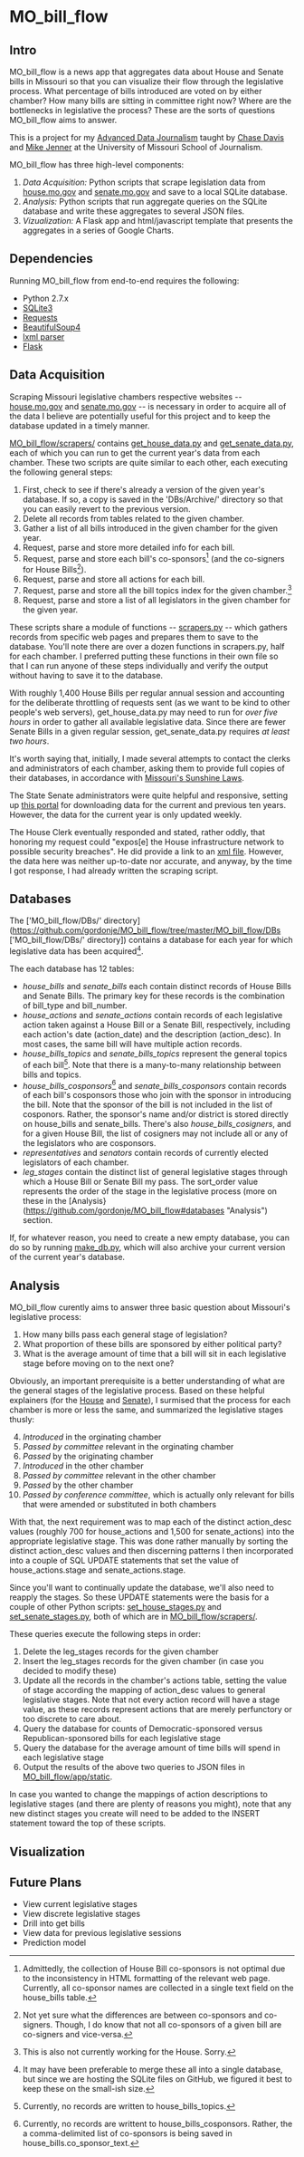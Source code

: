 MO_bill_flow
=============

Intro
-----

MO_bill_flow is a news app that aggregates data about House and Senate bills in Missouri so that you can visualize their flow through the legislative process. What percentage of bills introduced are voted on by either chamber? How many bills are sitting in committee right now? Where are the bottlenecks in legislative the process? These are the sorts of questions MO_bill_flow aims to answer.

This is a project for my [Advanced Data Journalism](https://github.com/cjdd3b/advanced-data-journalism/ "Advanced Data Journalism") taught by [Chase Davis](http://chasedavis.com/ "Chase Davis") and [Mike Jenner](http://journalism.missouri.edu/staff/michael-m-jenner/ "Mike Jenner") at the University of Missouri School of Journalism.

MO_bill_flow has three high-level components:

1.	*Data Acquisition:* Python scripts that scrape legislation data from [house.mo.gov](http://www.house.mo.gov/ "house.mo.gov") and [senate.mo.gov](http://www.senate.mo.gov/ "senate.mo.gov") and save to a local SQLite database.
2.	*Analysis:* Python scripts that run aggregate queries on the SQLite database and write these aggregates to several JSON files.
3.	*Vizualization:* A Flask app and html/javascript template that presents the aggregates in a series of Google Charts.

Dependencies
------------

Running MO_bill_flow from end-to-end requires the following:

* 	Python 2.7.x
* 	[SQLite3](http://www.sqlite.org "SQLite3")
* 	[Requests](http://docs.python-requests.org/en/latest/ "Requests")
* 	[BeautifulSoup4](http://www.crummy.com/software/BeautifulSoup/ "BeautifulSoup4")
* 	[lxml parser](http://lxml.de/index.html#download "lxml parser")
* 	[Flask](http://flask.pocoo.org/ "Flask")

Data Acquisition
----------------

Scraping Missouri legislative chambers respective websites -- [house.mo.gov](http://www.house.mo.gov/ "house.mo.gov") and [senate.mo.gov](http://www.senate.mo.gov/ "senate.mo.gov") -- is necessary in order to acquire all of the data I believe are potentially useful for this project and to keep the database updated in a timely manner.

[MO_bill_flow/scrapers/](https://github.com/gordonje/MO_bill_flow/tree/master/scrapers "MO_bill_flow/scrapers/") contains [get_house_data.py](https://github.com/gordonje/MO_bill_flow/blob/master/MO_bill_flow/get_house_data.py "get_house_data.py") and [get_senate_data.py](https://github.com/gordonje/MO_bill_flow/blob/master/MO_bill_flow/get_senate_data.py "get_senate_data.py"), each of which you can run to get the current year's data from each chamber. These two scripts are quite similar to each other, each executing the following general steps:

1. 	First, check to see if there's already a version of the given year's database. If so, a copy is saved in the 'DBs/Archive/' directory so that you can easily revert to the previous version.
2. 	Delete all records from tables related to the given chamber.
3. 	Gather a list of all bills introduced in the given chamber for the given year.
4. 	Request, parse and store more detailed info for each bill.
5. 	Request, parse and store each bill's co-sponsors[^1] (and the co-signers for House Bills[^2]).
6. 	Request, parse and store all actions for each bill.
7. 	Request, parse and store all the bill topics index for the given chamber.[^3] 
8. 	Request, parse and store a list of all legislators in the given chamber for the given year.

These scripts share a module of functions -- [scrapers.py](https://github.com/gordonje/MO_bill_flow/blob/master/scrapers/scrapers.py "scrapers.py") -- which gathers records from specific web pages and prepares them to save to the database. You'll note there are over a dozen functions in scrapers.py, half for each chamber. I preferred putting these functions in their own file so that I can run anyone of these steps individually and verify the output without having to save it to the database.

With roughly 1,400 House Bills per regular annual session and accounting for the deliberate throttling of requests sent (as we want to be kind to other people's web servers), get_house_data.py may need to run for _over five hours_ in order to gather all available legislative data. Since there are fewer Senate Bills in a given regular session, get_senate_data.py requires _at least two hours_.

It's worth saying that, initially, I made several attempts to contact the clerks and administrators of each chamber, asking them to provide full copies of their databases, in accordance with [Missouri's Sunshine Laws](http://www.house.mo.gov/ "http://www.moga.mo.gov/STATUTES/C610.HTM"). 

The State Senate administrators were quite helpful and responsive, setting up [this portal](http://www.senate.mo.gov/BTSPortal/ "this portal") for downloading data for the current and previous ten years. However, the data for the current year is only updated weekly. 

The House Clerk eventually responded and stated, rather oddly, that honoring my request could "expos[e] the House infrastructure network to possible security breaches". He did provide a link to an [xml file](http://www.house.mo.gov/export/allbills.xml "xml file"). However, the data here was neither up-to-date nor accurate, and anyway, by the time I got response, I had already written the scraping script.

Databases
---------

The ['MO_bill_flow/DBs/' directory](https://github.com/gordonje/MO_bill_flow/tree/master/MO_bill_flow/DBs ['MO_bill_flow/DBs/' directory]) contains a database for each year for which legislative data has been acquired[^4]. 

The each database has 12 tables:

*	*house_bills* and *senate_bills* each contain distinct records of House Bills and Senate Bills. The primary key for these records is the combination of bill_type and bill_number.
*	*house_actions* and *senate_actions* contain records of each legislative action taken against a House Bill or a Senate Bill, respectively, including each action's date (action_date) and the description (action_desc). In most cases, the same bill will have multiple action records.
*	*house_bills_topics* and *senate_bills_topics* represent the general topics of each bill[^5]. Note that there is a many-to-many relationship between bills and topics.
*	*house_bills_cosponsors*[^6] and *senate_bills_cosponsors* contain records of each bill's cosponsors those who join with the sponsor in introducing the bill. Note that the sponsor of the bill is not included in the list of cosponors. Rather, the sponsor's name and/or district is stored directly on house_bills and senate_bills. There's also *house_bills_cosigners*, and for a given House Bill, the list of cosigners may not include all or any of the legislators who are cosponsors.
*	*representatives* and *senators* contain records of currently elected legislators of each chamber.
*	*leg_stages* contain the distinct list of general legislative stages through which a House Bill or Senate Bill my pass. The sort_order value represents the order of the stage in the legislative process (more on these in the [Analysis} (https://github.com/gordonje/MO_bill_flow#databases "Analysis") section.

If, for whatever reason, you need to create a new empty database, you can do so by running [make_db.py](https://github.com/gordonje/MO_bill_flow/blob/master/MO_bill_flow/make_db.py "make_db.py"), which will also archive your current version of the current year's database.

Analysis
--------

MO_bill_flow curently aims to answer three basic question about Missouri's legislative process:

1. 	How many bills pass each general stage of legislation?
2. 	What proportion of these bills are sponsored by either political party?
3. 	What is the average amount of time that a bill will sit in each legislative stage before moving on to the next one?

Obviously, an important prerequisite is a better understanding of what are the general stages of the legislative process. Based on these helpful explainers (for the [House](http://www.house.mo.gov/content.aspx?info=/info/howbill.htm "House") and [Senate](http://www.house.mo.gov/content.aspx?info=/info/howbill.htm "Senate")), I surmised that the process for each chamber is more or less the same, and summarized the legislative stages thusly:

4. 	*Introduced* in the orginating chamber
5. 	*Passed by committee* relevant in the orginating chamber
6. 	*Passed* by the originating chamber
7. 	*Introduced* in the other chamber
8. 	*Passed by committee* relevant in the other chamber
9. 	*Passed* by the other chamber
10. *Passed by conference committee*, which is actually only relevant for bills that were amended or substituted in both chambers

With that, the next requirement was to map each of the distinct action_desc values (roughly 700 for house_actions and 1,500 for senate_actions) into the appropriate legislative stage. This was done rather manually by sorting the distinct action_desc values and then discerning patterns I then incorporated into a couple of SQL UPDATE statements that set the value of house_actions.stage and senate_actions.stage.

Since you'll want to continually update the database, we'll also need to reapply the stages. So these UPDATE statements were the basis for a couple of other Python scripts: [set_house_stages.py](https://github.com/gordonje/MO_bill_flow/blob/master/MO_bill_flow/set_house_stages.py "set_house_stages.py") and [set_senate_stages.py](https://github.com/gordonje/MO_bill_flow/blob/master/MO_bill_flow/get_senate_data.py "set_senate_stages.py"), both of which are in [MO_bill_flow/scrapers/](https://github.com/gordonje/MO_bill_flow/tree/master/scrapers "MO_bill_flow/scrapers/").

These queries execute the following steps in order:

1. 	Delete the leg_stages records for the given chamber
2. 	Insert the leg_stages records for the given chamber (in case you decided to modify these)
3. 	Update all the records in the chamber's actions table, setting the value of stage according the mapping of action_desc values to general legislative stages. Note that not every action record will have a stage value, as these records represent actions that are merely perfunctory or too discrete to care about.
4. 	Query the database for counts of Democratic-sponsored versus Republican-sponsored bills for each legislative stage
5. 	Query the database for the average amount of time bills will spend in each legislative stage
6. 	Output the results of the above two queries to JSON files in [MO_bill_flow/app/static](https://github.com/gordonje/MO_bill_flow/tree/master/app/static "MO_bill_flow/app/static"). 

In case you wanted to change the mappings of action descriptions to legislative stages (and there are plenty of reasons you might), note that any new distinct stages you create will need to be added to the INSERT statement toward the top of these scripts.

Visualization
-------------



Future Plans
------------

* View current legislative stages
* View discrete legislative stages
* Drill into get bills
* View data for previous legislative sessions
* Prediction model

[^1]: Admittedly, the collection of House Bill co-sponsors is not optimal due to the inconsistency in HTML formatting of the relevant web page. Currently, all co-sponsor names are collected in a single text field on the house_bills table.
[^2]: Not yet sure what the differences are between co-sponsors and co-signers. Though, I do know that not all co-sponsors of a given bill are co-signers and vice-versa.
[^3]: This is also not currently working for the House. Sorry.
[^4]: It may have been preferable to merge these all into a single database, but since we are hosting the SQLite files on GitHub, we figured it best to keep these on the small-ish size.
[^5]: Currently, no records are written to house_bills_topics.
[^6]: Currently, no records are writtent to house_bills_cosponsors. Rather, the a comma-delimited list of co-sponsors is being saved in house_bills.co_sponsor_text. 